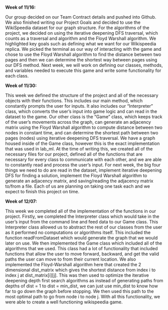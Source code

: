 **Week of 11/16:**

Our group decided on our Team Contract details and pushed into Github. We also finished writing our Project Goals and decided to use the WikiSpeedia dataset for our graph structure. For the algorithms of the project, we decided on using the iterative deepening DFS traversal, which counts as a traversal and algorithm and the Floyd Warshall algorithm. We highlighted key goals such as defining what we want for our Wikispeedia replica. We picked the terminal as our way of interacting with the game and chose to use the Floyd Warshall algorithm to find the distance between two pages and then we can determine the shortest way between pages using our DFS method. Next week, we will work on defining our classes, methods, and variables needed to execute this game and write some functionality for each class. 



**Week of 11/30:**

This week we defined the structure of the project and all of the necessary objects with their functions. This includes our main method, which constantly prompts the user for inputs. It also includes our “Interpreter” class, which converts the user’s input into game logic and can read in the dataset to the game. Our other class is the “Game” class, which keeps track of the user’s movements across the graph, can generate an adjacency matrix using the Floyd Warshall algorithm to compute distance between two nodes in constant time, and can determine the shortest path between two pages (nodes) using iterative deepening DFS traversal. We have a graph housed inside of the Game class, however this is the exact implementation that was used in lab_ml. At the time of writing this, we created all of the necessary files for our project, defined all of the functions that are necessary for every class to communicate with each other, and we are able to constantly read and process the user’s input. For next week, the big four things we need to do are read in the dataset, implement iterative deepening DFS for finding a solution, implement the Floyd Warshall algorithm to generate an adjacency matrix, and saving/reading the adjacency matrix to/from a file. Each of us are planning on taking one task each and we expect to finish this project on time.

**Week of 12/07:**

This week we completed all of the implementation of the functions in our project. Firstly, we completed the Interpreter class which would take in the user’s input from the command line and feed data to our Game class. This Interpreter class allowed us to abstract the rest of our classes from the user as it performed no computations or algorithms itself. This included the function readFromDataset which would generate the graph that we would later on use. We then implemented the Game class which included all of the algorithms that we used. This class had a lot of functionality that included functions that allow the user to move forward, backward, and get the valid paths the user can move to from their current location. We also implemented the Floyd-Warshall algorithm here that created the 2 dimensional dist_matrix which gives the shortest distance from index i to index j at dist_matrix[i][j]. This was then used to optimize the iterative deepening depth first search algorithms as instead of generating paths from depths of dist = 1 to dist = min_dist, we can just use min_dist to know how far to go down the graph before stopping. We then used this path to the most optimal path to go from node i to node j. With all this functionality, we were able to create a well functioning wikispeedia game.


